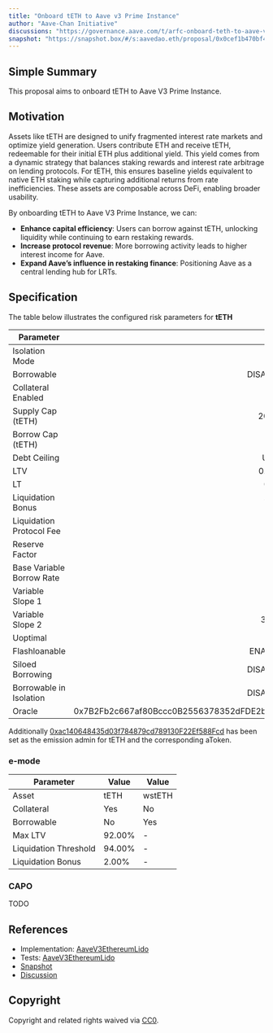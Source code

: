 ```yaml
---
title: "Onboard tETH to Aave v3 Prime Instance"
author: "Aave-Chan Initiative"
discussions: "https://governance.aave.com/t/arfc-onboard-teth-to-aave-v3-prime-instance/21873"
snapshot: "https://snapshot.box/#/s:aavedao.eth/proposal/0x0cef1b470bf48c23d66386816d6a88d97abefb9364fda4e8e28b6ed2cd169945"
---
```


## Simple Summary

This proposal aims to onboard tETH to Aave V3 Prime Instance.

## Motivation

Assets like tETH are designed to unify fragmented interest rate markets and optimize yield generation. Users contribute ETH and receive tETH, redeemable for their initial ETH plus additional yield. This yield comes from a dynamic strategy that balances staking rewards and interest rate arbitrage on lending protocols. For tETH, this ensures baseline yields equivalent to native ETH staking while capturing additional returns from rate inefficiencies. These assets are composable across DeFi, enabling broader usability.

By onboarding tETH to Aave V3 Prime Instance, we can:

- **Enhance capital efficiency**: Users can borrow against tETH, unlocking liquidity while continuing to earn restaking rewards.
- **Increase protocol revenue**: More borrowing activity leads to higher interest income for Aave.
- **Expand Aave’s influence in restaking finance**: Positioning Aave as a central lending hub for LRTs.

## Specification

The table below illustrates the configured risk parameters for **tETH**

| Parameter                 |                                      Value |
| ------------------------- | -----------------------------------------: |
| Isolation Mode            |                                      false |
| Borrowable                |                                   DISABLED |
| Collateral Enabled        |                                       true |
| Supply Cap (tETH)         |                                     20,000 |
| Borrow Cap (tETH)         |                                          1 |
| Debt Ceiling              |                                      USD 0 |
| LTV                       |                                     0.05 % |
| LT                        |                                      0.1 % |
| Liquidation Bonus         |                                      7.5 % |
| Liquidation Protocol Fee  |                                       10 % |
| Reserve Factor            |                                       20 % |
| Base Variable Borrow Rate |                                        0 % |
| Variable Slope 1          |                                       10 % |
| Variable Slope 2          |                                      300 % |
| Uoptimal                  |                                       45 % |
| Flashloanable             |                                    ENABLED |
| Siloed Borrowing          |                                   DISABLED |
| Borrowable in Isolation   |                                   DISABLED |
| Oracle                    | 0x7B2Fb2c667af80Bccc0B2556378352dFDE2be914 |

Additionally [0xac140648435d03f784879cd789130F22Ef588Fcd](https://etherscan.io/address/0xac140648435d03f784879cd789130F22Ef588Fcd) has been set as the emission admin for tETH and the corresponding aToken.

### e-mode

| **Parameter**         | **Value** | **Value** |
| --------------------- | --------- | --------- |
| Asset                 | tETH      | wstETH    |
| Collateral            | Yes       | No        |
| Borrowable            | No        | Yes       |
| Max LTV               | 92.00%    | -         |
| Liquidation Threshold | 94.00%    | -         |
| Liquidation Bonus     | 2.00%     | -         |

### CAPO

TODO

## References

- Implementation: [AaveV3EthereumLido](https://github.com/bgd-labs/aave-proposals-v3/blob/main/src/20250509_AaveV3EthereumLido_OnboardTETHToAaveV3PrimeInstance/AaveV3EthereumLido_OnboardTETHToAaveV3PrimeInstance_20250509.sol)
- Tests: [AaveV3EthereumLido](https://github.com/bgd-labs/aave-proposals-v3/blob/main/src/20250509_AaveV3EthereumLido_OnboardTETHToAaveV3PrimeInstance/AaveV3EthereumLido_OnboardTETHToAaveV3PrimeInstance_20250509.t.sol)
- [Snapshot](https://snapshot.box/#/s:aavedao.eth/proposal/0x0cef1b470bf48c23d66386816d6a88d97abefb9364fda4e8e28b6ed2cd169945)
- [Discussion](https://governance.aave.com/t/arfc-onboard-teth-to-aave-v3-prime-instance/21873)

## Copyright

Copyright and related rights waived via [CC0](https://creativecommons.org/publicdomain/zero/1.0/).
